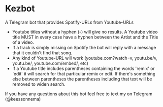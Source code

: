 # Kezbot
A Telegram bot that provides Spotify-URLs from Youtube-URLs

- Youtube titles without a hyphen (-) will give no results.
A Youtube video title MUST in every case have a hyphen between the Artist and the Title of a video.
- If a track is simply missing on Spotify the bot will reply with a message that it couldn't find that song.
- Any kind of Youtube-URL will work (youtube.com?watch=v, youtu.be/v, youtu.be/, youtube.com/embed/, etc)
- If a Youtube title includes parentheses containing the words 'remix' or 'edit' it will search for that
particular remix or edit. If there's something else between parentheses the parentheses including that text will be
removed to widen search.

If you have any questions about this bot feel free to text my on Telegram (@keessonnema)
